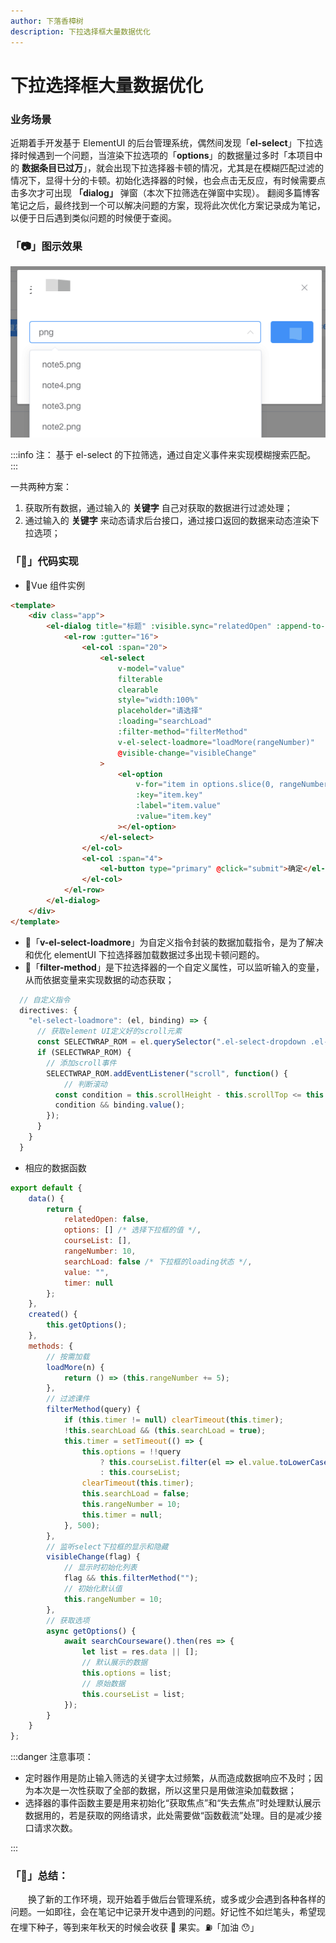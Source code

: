 ```yaml
---
author: 下落香樟树
description: 下拉选择框大量数据优化
---
```


# 下拉选择框大量数据优化

### 业务场景

近期着手开发基于 ElementUI 的后台管理系统，偶然间发现「**el-select**」下拉选择时候遇到一个问题，当渲染下拉选项的「**options**」的数据量过多时「本项目中的 **数据条目已过万**」，就会出现下拉选择器卡顿的情况，尤其是在模糊匹配过滤的情况下，显得十分的卡顿。初始化选择器的时候，也会点击无反应，有时候需要点击多次才可出现 **「dialog」** 弹窗（本次下拉筛选在弹窗中实现）。
翻阅多篇博客笔记之后，最终找到一个可以解决问题的方案，现将此次优化方案记录成为笔记，以便于日后遇到类似问题的时候便于查阅。

### 「📷」图示效果

![image.png](./img/3-1.png)

:::info 注：
基于 el-select 的下拉筛选，通过自定义事件来实现模糊搜索匹配。
:::

一共两种方案：

1.  获取所有数据，通过输入的 **关键字** 自己对获取的数据进行过滤处理；
1.  通过输入的 **关键字** 来动态请求后台接口，通过接口返回的数据来动态渲染下拉选项；

### 「🍵」代码实现

-   🌰Vue 组件实例

```html title="代码示例"
<template>
	<div class="app">
		<el-dialog title="标题" :visible.sync="relatedOpen" :append-to-body="true" width="500px">
			<el-row :gutter="16">
				<el-col :span="20">
					<el-select
						v-model="value"
						filterable
						clearable
						style="width:100%"
						placeholder="请选择"
						:loading="searchLoad"
						:filter-method="filterMethod"
						v-el-select-loadmore="loadMore(rangeNumber)"
						@visible-change="visibleChange"
					>
						<el-option
							v-for="item in options.slice(0, rangeNumber)"
							:key="item.key"
							:label="item.value"
							:value="item.key"
						></el-option>
					</el-select>
				</el-col>
				<el-col :span="4">
					<el-button type="primary" @click="submit">确定</el-button>
				</el-col>
			</el-row>
		</el-dialog>
	</div>
</template>
```

-   🚗「**v-el-select-loadmore**」为自定义指令封装的数据加载指令，是为了解决和优化 elementUI 下拉选择器加载数据过多出现卡顿问题的。
-   🚴「**filter-method**」是下拉选择器的一个自定义属性，可以监听输入的变量，从而依据变量来实现数据的动态获取；

```javascript title="自定义指令"
  // 自定义指令
  directives: {
    "el-select-loadmore": (el, binding) => {
      // 获取element UI定义好的scroll元素
      const SELECTWRAP_ROM = el.querySelector(".el-select-dropdown .el-select-dropdown__wrap");
      if (SELECTWRAP_ROM) {
		// 添加scroll事件
        SELECTWRAP_ROM.addEventListener("scroll", function() {
			// 判断滚动
          const condition = this.scrollHeight - this.scrollTop <= this.clientHeight;
          condition && binding.value();
        });
      }
    }
  }
```

-   相应的数据函数

```javascript title="数据函数"
export default {
	data() {
		return {
			relatedOpen: false,
			options: [] /* 选择下拉框的值 */,
			courseList: [],
			rangeNumber: 10,
			searchLoad: false /* 下拉框的loading状态 */,
			value: "",
			timer: null
		};
	},
	created() {
		this.getOptions();
	},
	methods: {
		// 按需加载
		loadMore(n) {
			return () => (this.rangeNumber += 5);
		},
		// 过滤课件
		filterMethod(query) {
			if (this.timer != null) clearTimeout(this.timer);
			!this.searchLoad && (this.searchLoad = true);
			this.timer = setTimeout(() => {
				this.options = !!query
					? this.courseList.filter(el => el.value.toLowerCase().includes(query.toLowerCase()))
					: this.courseList;
				clearTimeout(this.timer);
				this.searchLoad = false;
				this.rangeNumber = 10;
				this.timer = null;
			}, 500);
		},
		// 监听select下拉框的显示和隐藏
		visibleChange(flag) {
			// 显示时初始化列表
			flag && this.filterMethod("");
			// 初始化默认值
			this.rangeNumber = 10;
		},
		// 获取选项
		async getOptions() {
			await searchCourseware().then(res => {
				let list = res.data || [];
				// 默认展示的数据
				this.options = list;
				// 原始数据
				this.courseList = list;
			});
		}
	}
};
```

:::danger 注意事项：

-   定时器作用是防止输入筛选的关键字太过频繁，从而造成数据响应不及时；因为本次是一次性获取了全部的数据，所以这里只是用做渲染加载数据；
-   选择器的事件函数主要是用来初始化“获取焦点”和“失去焦点”时处理默认展示数据用的，若是获取的网络请求，此处需要做“函数截流”处理。目的是减少接口请求次数。

:::

### 「🍎」总结：

&emsp;&emsp;换了新的工作环境，现开始着手做后台管理系统，或多或少会遇到各种各样的问题。一如即往，会在笔记中记录开发中遇到的问题。好记性不如烂笔头，希望现在埋下种子，等到来年秋天的时候会收获 🍒 果实。⛽️「加油 😯」
